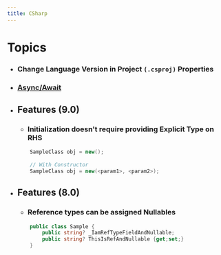 ```yaml
---
title: CSharp
---
```


# Topics
- ### Change Language Version in Project `(.csproj)` Properties
- ### [Async/Await](asyncawait)  
- ## Features (9.0)
	- ### Initialization doesn't require providing Explicit Type on RHS
	```csharp
	    SampleClass obj = new();
	 
	    // With Constructor
	    SampleClass obj = new(<param1>, <param2>);
	```
- ## Features (8.0)
	- ### Reference types can be assigned Nullables
	```csharp
	    public class Sample {
	        public string? _IamRefTypeFieldAndNullable;
	        public string? ThisIsRefAndNullable {get;set;}
	    }
	```

